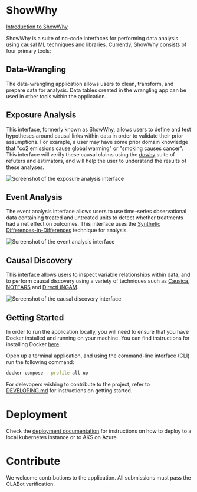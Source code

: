 # ShowWhy

[Introduction to ShowWhy](https://www.youtube.com/watch?v=Im1V4h4mT-0)

ShowWhy is a suite of no-code interfaces for performing data analysis using causal ML techniques and libraries.
Currently, ShowWhy consists of four primary tools:

## Data-Wrangling

The data-wrangling application allows users to clean, transform, and prepare data for analysis.
Data tables created in the wrangling app can be used in other tools within the application.

## Exposure Analysis

This interface, formerly known as ShowWhy, allows users to define and test hypotheses around causal links within data in order to validate their prior assumptions.
For example, a user may have some prior domain knowledge that "co2 emissions cause global warming" or "smoking causes cancer".
This interface will verify these causal claims using the [dowhy](https://py-why.github.io/dowhy/v0.8/) suite of refuters and estimators, and will help the user to understand the results of these analyses.

![Screenshot of the exposure analysis interface](https://user-images.githubusercontent.com/5982160/202048093-97b2f7a2-2df3-4979-90a1-f0c96d6c968e.png)

## Event Analysis

The event analysis interface allows users to use time-series observational data containing treated and untreated units to detect whether treatments had a net effect on outcomes. This interface uses the [Synthetic Differences-in-Differences](https://github.com/synth-inference/synthdid) technique for analysis.

![Screenshot of the event analysis interface](https://user-images.githubusercontent.com/5982160/202048110-558d0119-d664-488f-a345-4c3b863ba600.png)

## Causal Discovery

This interface allows users to inspect variable relationships within data, and to perform causal discovery using a variety of techniques such as [Causica](https://github.com/microsoft/causica), [NOTEARS](https://github.com/xunzheng/notears) and [DirectLiNGAM](https://lingam.readthedocs.io/en/latest/reference/direct_lingam.html).

![Screenshot of the causal discovery interface](https://user-images.githubusercontent.com/5982160/202047983-3b1c2623-5fd6-47f4-9c02-6ac0e30b5276.png)

## Getting Started

In order to run the application locally, you will need to ensure that you have Docker installed and running on your machine. You can find instructions for installing Docker [here](https://docs.docker.com/get-docker/).

Open up a terminal application, and using the command-line interface (CLI) run the following command:

```bash
docker-compose --profile all up
```

For delevopers wishing to contribute to the project, refer to [DEVELOPING.md](./DEVELOPING.md) for instructions on getting started.

# Deployment

Check the [deployment documentation](./docs/deployment/README.md) for instructions on how to deploy to a local kubernetes instance or to AKS on Azure.

# Contribute

We welcome contributions to the application.
All submissions must pass the CLABot verification.
